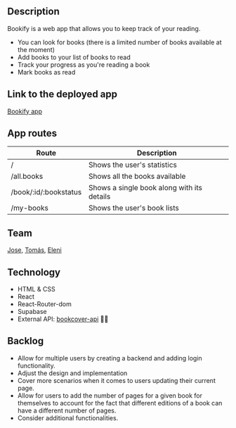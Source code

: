 ## Description
Bookify is a web app that allows you to keep track of your reading. 
- You can look for books (there is a limited number of books available at the moment)
- Add books to your list of books to read
- Track your progress as you're reading a book
- Mark books as read

## Link to the deployed app
[Bookify app](https://cheery-chimera-131b01.netlify.app/#/) 

## App routes

| Route                         | Description                                  |
| ----------------------------- | -------------------------------------------- |
| /                             | Shows the user's statistics                  |
| /all.books                    | Shows all the books available                |
| /book/:id/:bookstatus         | Shows a single book along with its details   |
| /my-books                     | Shows the user's book lists                  |

## Team
[Jose](https://github.com/Joseinacio25), [Tomás](https://github.com/tmartin87), [Eleni](https://github.com/nthTimeIsTheCharm)


## Technology
- HTML & CSS
- React
- React-Router-dom
- Supabase
- External API: [bookcover-api](https://github.com/w3slley/bookcover-api) 💖🙏

## Backlog
- Allow for multiple users by creating a backend and adding login functionality.
- Adjust the design and implementation 
- Cover more scenarios when it comes to users updating their current page.
- Allow for users to add the number of pages for a given book for themselves to account for the fact that different editions of a book can have a different number of pages.
- Consider additional functionalities.
  
